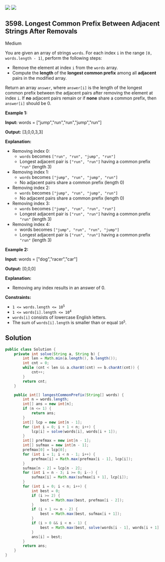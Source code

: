 [![](https://img.shields.io/github/stars/javadev/LeetCode-in-Java?label=Stars&style=flat-square)](https://github.com/javadev/LeetCode-in-Java)
[![](https://img.shields.io/github/forks/javadev/LeetCode-in-Java?label=Fork%20me%20on%20GitHub%20&style=flat-square)](https://github.com/javadev/LeetCode-in-Java/fork)

## 3598\. Longest Common Prefix Between Adjacent Strings After Removals

Medium

You are given an array of strings `words`. For each index `i` in the range `[0, words.length - 1]`, perform the following steps:

*   Remove the element at index `i` from the `words` array.
*   Compute the **length** of the **longest common prefix** among all **adjacent** pairs in the modified array.

Return an array `answer`, where `answer[i]` is the length of the longest common prefix between the adjacent pairs after removing the element at index `i`. If **no** adjacent pairs remain or if **none** share a common prefix, then `answer[i]` should be 0.

**Example 1:**

**Input:** words = ["jump","run","run","jump","run"]

**Output:** [3,0,0,3,3]

**Explanation:**

*   Removing index 0:
    *   `words` becomes `["run", "run", "jump", "run"]`
    *   Longest adjacent pair is `["run", "run"]` having a common prefix `"run"` (length 3)
*   Removing index 1:
    *   `words` becomes `["jump", "run", "jump", "run"]`
    *   No adjacent pairs share a common prefix (length 0)
*   Removing index 2:
    *   `words` becomes `["jump", "run", "jump", "run"]`
    *   No adjacent pairs share a common prefix (length 0)
*   Removing index 3:
    *   `words` becomes `["jump", "run", "run", "run"]`
    *   Longest adjacent pair is `["run", "run"]` having a common prefix `"run"` (length 3)
*   Removing index 4:
    *   words becomes `["jump", "run", "run", "jump"]`
    *   Longest adjacent pair is `["run", "run"]` having a common prefix `"run"` (length 3)

**Example 2:**

**Input:** words = ["dog","racer","car"]

**Output:** [0,0,0]

**Explanation:**

*   Removing any index results in an answer of 0.

**Constraints:**

*   <code>1 <= words.length <= 10<sup>5</sup></code>
*   <code>1 <= words[i].length <= 10<sup>4</sup></code>
*   `words[i]` consists of lowercase English letters.
*   The sum of `words[i].length` is smaller than or equal <code>10<sup>5</sup></code>.

## Solution

```java
public class Solution {
    private int solve(String a, String b) {
        int len = Math.min(a.length(), b.length());
        int cnt = 0;
        while (cnt < len && a.charAt(cnt) == b.charAt(cnt)) {
            cnt++;
        }
        return cnt;
    }

    public int[] longestCommonPrefix(String[] words) {
        int n = words.length;
        int[] ans = new int[n];
        if (n <= 1) {
            return ans;
        }
        int[] lcp = new int[n - 1];
        for (int i = 0; i + 1 < n; i++) {
            lcp[i] = solve(words[i], words[i + 1]);
        }
        int[] prefmax = new int[n - 1];
        int[] sufmax = new int[n - 1];
        prefmax[0] = lcp[0];
        for (int i = 1; i < n - 1; i++) {
            prefmax[i] = Math.max(prefmax[i - 1], lcp[i]);
        }
        sufmax[n - 2] = lcp[n - 2];
        for (int i = n - 3; i >= 0; i--) {
            sufmax[i] = Math.max(sufmax[i + 1], lcp[i]);
        }
        for (int i = 0; i < n; i++) {
            int best = 0;
            if (i >= 2) {
                best = Math.max(best, prefmax[i - 2]);
            }
            if (i + 1 <= n - 2) {
                best = Math.max(best, sufmax[i + 1]);
            }
            if (i > 0 && i < n - 1) {
                best = Math.max(best, solve(words[i - 1], words[i + 1]));
            }
            ans[i] = best;
        }
        return ans;
    }
}
```